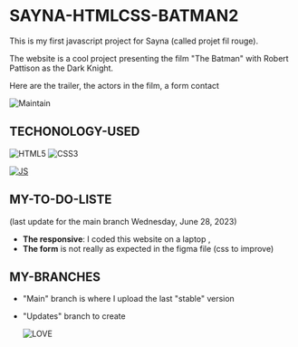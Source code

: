 # SAYNA-HTMLCSS-BATMAN2

This is my first javascript project for Sayna (called projet fil rouge).

The website is a cool project presenting the film "The Batman" with Robert Pattison as the Dark Knight.

Here are the trailer, the actors in the film, a form contact

![Maintain](https://img.shields.io/badge/Maintained%3F-yes-green.svg)

## TECHONOLOGY-USED

![HTML5](https://img.shields.io/badge/html5-%23E34F26.svg?style=for-the-badge&logo=html5&logoColor=white) ![CSS3](https://img.shields.io/badge/css3-%231572B6.svg?style=for-the-badge&logo=css3&logoColor=white)

[![JS](https://skillicons.dev/icons?i=js)](https://skillicons.dev)

## MY-TO-DO-LISTE

(last update for the main branch Wednesday, June 28, 2023)

-   **The responsive**: I coded this website on a laptop ,
-   **The form** is not really as expected in the figma file (css to improve)

## MY-BRANCHES

-   "Main" branch is where I upload the last "stable" version
-   "Updates" branch to create

    ![LOVE](http://ForTheBadge.com/images/badges/built-with-love.svg)
